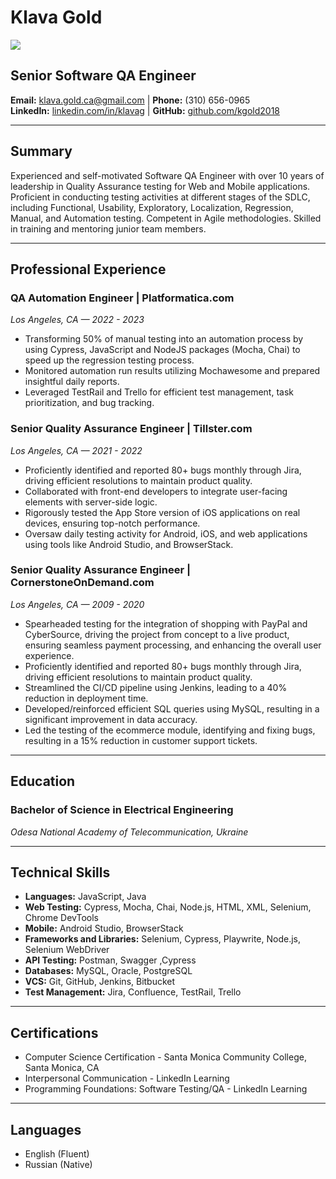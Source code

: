 # Klava Gold

![](https://github.com/kgold2018/rsschool-cv/assets/38481415/d4cfb82e-927d-48ce-bef6-e0c919df4ced)


## Senior Software QA Engineer
**Email:** klava.gold.ca@gmail.com | **Phone:** (310) 656-0965  
**LinkedIn:** [linkedin.com/in/klavag](https://linkedin.com/in/klavag) | **GitHub:** [github.com/kgold2018](https://github.com/kgold2018)

---

## Summary

Experienced and self-motivated Software QA Engineer with over 10 years of leadership in Quality Assurance testing for Web and Mobile applications. Proficient in conducting testing activities at different stages of the SDLC, including Functional, Usability, Exploratory, Localization, Regression, Manual, and Automation testing. Competent in Agile methodologies. Skilled in training and mentoring junior team members.

---

## Professional Experience

### QA Automation Engineer | Platformatica.com
*Los Angeles, CA — 2022 - 2023*

- Transforming 50% of manual testing into an automation process by using Cypress, JavaScript and NodeJS packages (Mocha, Chai) to speed up the regression testing process.
- Monitored automation run results utilizing Mochawesome and prepared insightful daily reports.
- Leveraged TestRail and Trello for efficient test management, task prioritization, and bug tracking.

### Senior Quality Assurance Engineer | Tillster.com
*Los Angeles, CA —  2021 - 2022*

- Proficiently identified and reported 80+ bugs monthly through Jira, driving  efficient resolutions to maintain product quality.
- Collaborated with front-end developers to integrate user-facing elements with server-side logic.
- Rigorously tested the App Store version of iOS applications on real devices, ensuring top-notch performance.
- Oversaw daily testing activity for Android, iOS, and web applications using tools like Android Studio, and BrowserStack.

### Senior Quality Assurance Engineer | CornerstoneOnDemand.com
*Los Angeles, CA —  2009 - 2020*

- Spearheaded testing for the integration of shopping with PayPal and CyberSource, driving the project from concept to a live product, ensuring seamless payment processing, and enhancing the overall user experience.
- Proficiently identified and reported 80+ bugs monthly through Jira, driving  efficient resolutions to maintain product quality.
- Streamlined the CI/CD pipeline using Jenkins, leading to a 40% reduction in deployment time.
- Developed/reinforced efficient SQL queries using MySQL, resulting in a significant improvement in data accuracy.
- Led the testing of the ecommerce module, identifying and fixing bugs, resulting in a 15% reduction in customer support tickets.

---

## Education

### Bachelor of Science in Electrical Engineering
*Odesa National Academy of Telecommunication, Ukraine*

---

## Technical Skills

- **Languages:**  JavaScript, Java
- **Web Testing:**  Cypress, Mocha, Chai, Node.js, HTML, XML, Selenium, Chrome DevTools
- **Mobile:**  Android Studio, BrowserStack
- **Frameworks and Libraries:**  Selenium, Cypress, Playwrite, Node.js, Selenium WebDriver  
- **API Testing:**  Postman, Swagger ,Cypress
- **Databases:**  MySQL, Oracle, PostgreSQL
- **VCS:**  Git, GitHub, Jenkins, Bitbucket
- **Test Management:**  Jira, Confluence, TestRail, Trello

---

## Certifications
- Computer Science Certification - Santa Monica Community College, Santa Monica, CA
- Interpersonal Communication - LinkedIn Learning
- Programming Foundations: Software Testing/QA - LinkedIn Learning

---

## Languages
- English (Fluent)
- Russian (Native)

